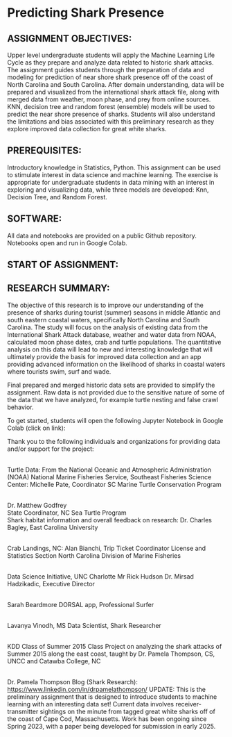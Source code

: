 # Predicting Shark Presence

<h2>ASSIGNMENT OBJECTIVES:</h2><p></p> Upper level undergraduate students will apply the Machine Learning Life Cycle as they prepare and analyze data related to historic shark attacks. The assignment guides students through the preparation of data and modeling for prediction of near shore shark presence off of the coast of North Carolina and South Carolina. After domain understanding, data will be prepared and visualized from the international shark attack file, along with merged data from weather, moon phase, and prey from online sources. KNN, decision tree and random forest (ensemble) models will be used to predict the near shore presence of sharks. Students will also understand the limitations and bias associated with this preliminary research as they explore improved data collection for great white sharks.</p>

<h2>PREREQUISITES:</h2><p> Introductory knowledge in Statistics, Python. This assignment can be used to stimulate interest in data science and machine learning. The exercise is appropriate for undergraduate students in data mining with an interest in exploring and visualizing data, while three models are developed: Knn, Decision Tree, and Random Forest.</p>

<h2>SOFTWARE:</h2><p>All data and notebooks are provided on a public Github repository. Notebooks open and run in Google Colab.</p>

<h2>START OF ASSIGNMENT:</h2>
<h2>RESEARCH SUMMARY:</h2><p>The objective of this research is to improve our understanding of the presence of sharks during tourist (summer) seasons in middle Atlantic and south eastern coastal waters, specifically North Carolina and South Carolina. The study will focus on the analysis of existing data from the International Shark Attack database, weather and water data from NOAA, calculated moon phase dates, crab and turtle populations. The quantitative analysis on this data will lead to new and interesting knowledge that will ultimately provide the basis for improved data collection and an app providing advanced information on the likelihood of sharks in coastal waters where tourists swim, surf and wade.</p><p>

Final prepared and merged historic data sets are provided to simplify the assignment. Raw data is not provided due to the sensitive nature of some of the data that we have analyzed, for example turtle nesting and false crawl behavior. </p>

<p>To get started, students will open the following Jupyter Notebook in Google Colab (click on link): </p>

<p>Thank you to the following individuals and organizations for providing data and/or support for the project:<br><br>

Turtle Data: From the National Oceanic and Atmospheric Administration (NOAA) National Marine Fisheries Service, Southeast Fisheries Science Center: Michelle Pate, Coordinator SC Marine Turtle Conservation Program<br><br>

Dr. Matthew Godfrey<br>
State Coordinator, NC Sea Turtle Program<br>
Shark habitat information and overall feedback on research: Dr. Charles Bagley, East Carolina University<br><br>

Crab Landings, NC: Alan Bianchi, Trip Ticket Coordinator License and Statistics Section North Carolina Division of Marine Fisheries<br><br>

Data Science Initiative, UNC Charlotte Mr Rick Hudson Dr. Mirsad Hadzikadic, Executive Director<br><br>

Sarah Beardmore DORSAL app, Professional Surfer<br><br>

Lavanya Vinodh, MS Data Scientist, Shark Researcher<br><br>

KDD Class of Summer 2015 Class Project on analyzing the shark attacks of Summer 2015 along the east coast, taught by Dr. Pamela Thompson, CS, UNCC and Catawba College, NC<br><br>

Dr. Pamela Thompson Blog (Shark Research):  https://www.linkedin.com/in/drpamelathompson/
UPDATE: This is the preliminary assignment that is designed to introduce students to machine learning with an interesting data set! Current data involves receiver-transmitter sightings on the minute from tagged great white sharks off of the coast of Cape Cod, Massachusetts. Work has been ongoing since Spring 2023, with a paper being developed for submission in early 2025.
